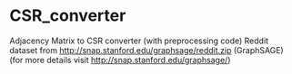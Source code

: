 # CSR_converter
Adjacency Matrix to CSR converter (with preprocessing code)
Reddit dataset from http://snap.stanford.edu/graphsage/reddit.zip (GraphSAGE)
(for more details visit http://snap.stanford.edu/graphsage/)